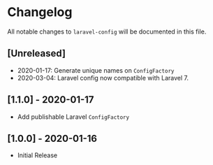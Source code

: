 # Changelog
All notable changes to `laravel-config` will be documented in this file.

## [Unreleased]

- 2020-01-17: Generate unique names on `ConfigFactory`
- 2020-03-04: Laravel config now compatible with Laravel 7.

## [1.1.0] - 2020-01-17

- Add publishable Laravel `ConfigFactory` 

## [1.0.0] - 2020-01-16

- Initial Release
